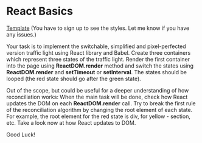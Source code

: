 # React Basics

[Template](https://www.figma.com/file/im5lrOuwj1whpmKRkmBq4m/Traffic-Light-React) 
(You have to sign up to see the styles. Let me know if you have any issues.)

Your task is to implement the switchable, simplified and pixel-perfected version traffic light using React library and Babel. Create three containers which represent three states of the traffic light. Render the first container into the page using **ReactDOM.render** method and switch the states using **ReactDOM.render** and **setTimeout** or **setInterval**. The states should be looped (the red state should go after the green state).

Out of the scope, but could be useful for a deeper understanding of how reconciliation works: When the main task will be done, check how React updates the DOM on each **ReactDOM.render** call. Try to break the first rule of the reconciliation algorithm by changing the root element of each state. For example, the root element for the red state is div, for yellow - section, etc. Take a look now at how React updates to DOM.

Good Luck!